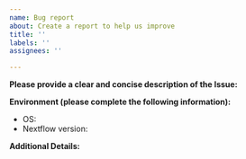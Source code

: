 ```yaml
---
name: Bug report
about: Create a report to help us improve
title: ''
labels: ''
assignees: ''

---
```


**Please provide a clear and concise description of the Issue:**

**Environment (please complete the following information):**
 - OS: <!-- E.g. macOS, Ubuntu 19.04, etc -->
 - Nextflow version: 

**Additional Details:**
<!-- Add any additional details that may be important for us to know. -->
